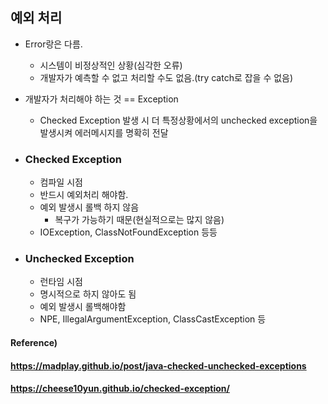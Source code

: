 ## 예외 처리

* Error랑은 다름.
  * 시스템이 비정상적인 상황(심각한 오류)
  * 개발자가 예측할 수 없고 처리할 수도 없음.(try catch로 잡을 수 없음)



* 개발자가 처리해야 하는 것 == Exception
  * Checked Exception 발생 시 더 특정상황에서의 unchecked exception을 발생시켜 에러메시지를 명확히 전달	



* ### Checked Exception

  * 컴파일 시점
  * 반드시 예외처리 해야함.
  * 예외 발생시 롤백 하지 않음
    * 복구가 가능하기 때문(현실적으로는 많지 않음)
  * IOException, ClassNotFoundException 등등

* ### Unchecked Exception

  * 런타임 시점
  * 명시적으로 하지 않아도 됨
  * 예외 발생시 롤백해야함
  * NPE, IllegalArgumentException, ClassCastException 등



#### Reference)

#### https://madplay.github.io/post/java-checked-unchecked-exceptions

#### https://cheese10yun.github.io/checked-exception/